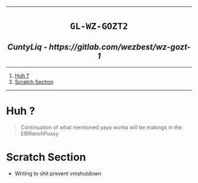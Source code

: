 
---

<h1 align="center"><code> GL-WZ-GOZT2 </code></h1>
<h2 align="center"><i> CuntyLiq - https://gitlab.com/wezbest/wz-gozt-1</i></h1>

----
1. [Huh ?](#huh-)
2. [Scratch Section](#scratch-section)

----

# Huh ? 

> Continuation of what mentioned yaya worka will be makings in the ElBRanchPussy 



# Scratch Section
- Writing to shit prevent vmshutdown